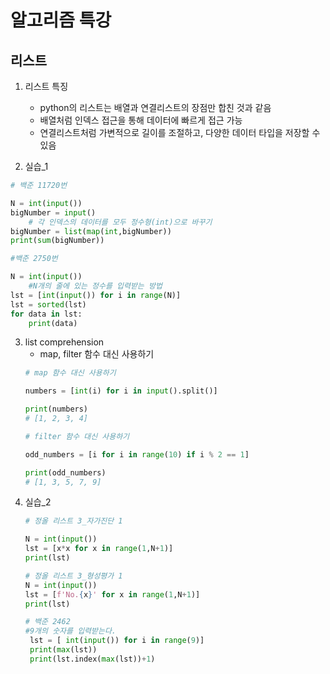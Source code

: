 # 알고리즘 특강
## 리스트
1. 리스트 특징
   - python의 리스트는 배열과 연결리스트의 장점만 합친 것과 같음
   - 배열처럼 인덱스 접근을 통해 데이터에 빠르게 접근 가능
   - 연결리스트처럼 가변적으로 길이를 조절하고, 다양한 데이터 타입을 저장할 수 있음
     
2. 실습_1
```python
# 백준 11720번

N = int(input())
bigNumber = input()
    # 각 인덱스의 데이터를 모두 정수형(int)으로 바꾸기
bigNumber = list(map(int,bigNumber))
print(sum(bigNumber))

#백준 2750번

N = int(input())
    #N개의 줄에 있는 정수를 입력받는 방법
lst = [int(input()) for i in range(N)]
lst = sorted(lst)
for data in lst:
    print(data)
```
3. list comprehension
   - map, filter 함수 대신 사용하기
    ```python
    # map 함수 대신 사용하기

    numbers = [int(i) for i in input().split()]

    print(numbers)
    # [1, 2, 3, 4]

    # filter 함수 대신 사용하기

    odd_numbers = [i for i in range(10) if i % 2 == 1]

    print(odd_numbers)
    # [1, 3, 5, 7, 9]
    ```
4. 실습_2
   ```python
   # 정올 리스트 3_자가진단 1

   N = int(input())
   lst = [x*x for x in range(1,N+1)]
   print(lst)

   # 정올 리스트 3_형성평가 1
   N = int(input())
   lst = [f'No.{x}' for x in range(1,N+1)]
   print(lst)

   # 백준 2462
   #9개의 숫자를 입력받는다.
    lst = [ int(input()) for i in range(9)]
    print(max(lst))
    print(lst.index(max(lst))+1)
    ```
